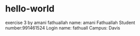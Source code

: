 # hello-world
exercise 3 by amani fathuallah 
name: amani Fathuallah 
Student number:991461524
Login name: fathuall 
Campus: Davis
